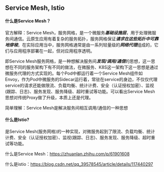 ## Service Mesh, Istio

#### 什么是Service Mesh？

官方解释：Service Mesh，服务网格，是一个微服务***基础设施层***，用于处理微服务间通信。云原生应用有着复杂的服务拓扑，服务网格保证***请求在这些拓扑中可靠地穿梭***。在实际应用当中，服务网格通常是由一系列轻量级的***网络代理***组成的，它们与应用程序部署在一起，但对应用程序透明。

即Service Mesh服务网格，是一种想解决服务间***发现/调用/通信***的思想，这一思想在不同的服务架构下有不同的做法，在微服务、K8S这一架构下这一思想是通过微服务代理的方式实现的。每个Pod中都运行着一个Service Mesh组件如Envoy，作为Pod中微服务的Sidecar运行着，常驻在service的身边，不仅仅代理service的请求还能做限流、负载均衡、统计计费、安全（认证授权加密）、监视(跟踪、日志)、服务发现、服务降级、超时重试等功能。可以看出Service Mesh思想对传统Proxy做了升级，本质上还是代理。

简单理解：Service Mesh是解决服务间相互调用/通信的一种思想

<h4>什么是Istio?</h4>

是Service Mesh(服务网格)的一种实现，对微服务起到了限流、负载均衡、统计计费、安全（认证授权加密）、监视(跟踪、日志)、服务发现、服务降级、超时重试等功能。



什么是Service Mesh：https://zhuanlan.zhihu.com/p/61901608

什么是istio：https://blog.csdn.net/qq_39578545/article/details/117440297



